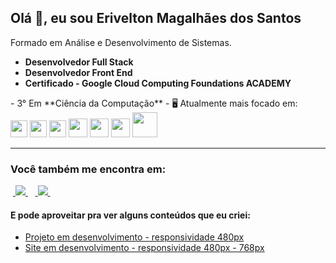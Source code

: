 ## Olá 👋, eu sou Erivelton Magalhães dos Santos
Formado em Análise e Desenvolvimento de Sistemas.


- **Desenvolvedor Full Stack**
- **Desenvolvedor Front End**
- **Certificado - Google Cloud Computing 
Foundations ACADEMY**
<div data-iframe-width="150" data-iframe-height="270" data-share-badge-id="85ca8dec-6450-4be0-aa46-577857fc9319" data-share-badge-host="https://www.credly.com"></div><script type="text/javascript" async src="//cdn.credly.com/assets/utilities/embed.js"></script>
- 3° Em **Ciência da Computação**
- 🖥️ Atualmente mais focado em:
<div display="flex" >
<img width="27" higth="27"   src="https://cdn.jsdelivr.net/gh/devicons/devicon@latest/icons/javascript/javascript-original.svg" />
<img width="27" higth="27"  src="https://cdn.jsdelivr.net/gh/devicons/devicon@latest/icons/html5/html5-original.svg" />
<img width="27" higth="27" src="https://cdn.jsdelivr.net/gh/devicons/devicon@latest/icons/css3/css3-original.svg" />   
<img width="30" higth="30"  src="https://cdn.jsdelivr.net/gh/devicons/devicon@latest/icons/angularjs/angularjs-original.svg" />
<img width="30" higth="30" src="https://cdn.jsdelivr.net/gh/devicons/devicon@latest/icons/nodejs/nodejs-original-wordmark.svg" />
<img width="30" higth="30" src="https://cdn.jsdelivr.net/gh/devicons/devicon@latest/icons/python/python-original.svg" />
<img width="40" higth="40" src="https://cdn.jsdelivr.net/gh/devicons/devicon@latest/icons/django/django-plain-wordmark.svg" />
          
</div>

  _____________________________________________________
### Você também me encontra em:
&nbsp;<a href="https://www.linkedin.com/in/erivelton-magalhães-553a6b215">
  <img src="https://img.shields.io/badge/linkedin-%230077B5.svg?style=for-the-badge&logo=linkedin&logoColor=white">
</a>&nbsp;
&nbsp;<a href="https://www.instagram.com/eriveltonmagalhaes_7/">
  <img src="https://img.shields.io/badge/Instagram-%23E4405F.svg?style=for-the-badge&logo=Instagram&logoColor=white">
</a>&nbsp;


#### E pode aproveitar pra ver alguns conteúdos que eu criei:
- <a href="https://landingchurascaria.netlify.app/">Projeto em desenvolvimento - responsividade 480px
  </a>
- <a href="https://calm-web-designer.netlify.app/">
   Site em desenvolvimento - responsividade 480px - 768px
  </a>

